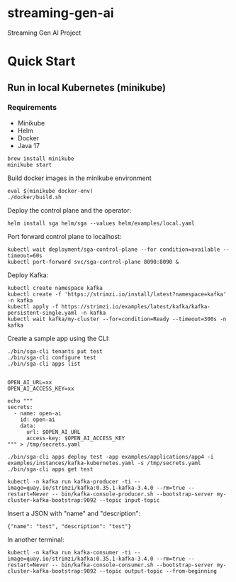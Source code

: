 # streaming-gen-ai
Streaming Gen AI Project

# Quick Start

## Run in local Kubernetes (minikube)

### Requirements
- Minikube
- Helm
- Docker
- Java 17


```
brew install minikube
minikube start
```

Build docker images in the minikube environment

```
eval $(minikube docker-env)
./docker/build.sh
```

Deploy the control plane and the operator:

```
helm install sga helm/sga --values helm/examples/local.yaml
```

Port forward control plane to localhost:
```
kubectl wait deployment/sga-control-plane --for condition=available --timeout=60s
kubectl port-forward svc/sga-control-plane 8090:8090 &
```


Deploy Kafka:
```
kubectl create namespace kafka
kubectl create -f 'https://strimzi.io/install/latest?namespace=kafka' -n kafka
kubectl apply -f https://strimzi.io/examples/latest/kafka/kafka-persistent-single.yaml -n kafka
kubectl wait kafka/my-cluster --for=condition=Ready --timeout=300s -n kafka  
```

Create a sample app using the CLI:
```
./bin/sga-cli tenants put test
./bin/sga-cli configure test
./bin/sga-cli apps list


OPEN_AI_URL=xx
OPEN_AI_ACCESS_KEY=xx

echo """
secrets:
  - name: open-ai
    id: open-ai
    data:
      url: $OPEN_AI_URL
      access-key: $OPEN_AI_ACCESS_KEY
""" > /tmp/secrets.yaml

./bin/sga-cli apps deploy test -app examples/applications/app4 -i examples/instances/kafka-kubernetes.yaml -s /tmp/secrets.yaml 
./bin/sga-cli apps get test

kubectl -n kafka run kafka-producer -ti --image=quay.io/strimzi/kafka:0.35.1-kafka-3.4.0 --rm=true --restart=Never -- bin/kafka-console-producer.sh --bootstrap-server my-cluster-kafka-bootstrap:9092 --topic input-topic
```

Insert a JSON with "name" and "description":

```
{"name": "test", "description": "test"}
```

In another terminal:

```
kubectl -n kafka run kafka-consumer -ti --image=quay.io/strimzi/kafka:0.35.1-kafka-3.4.0 --rm=true --restart=Never -- bin/kafka-console-consumer.sh --bootstrap-server my-cluster-kafka-bootstrap:9092 --topic output-topic --from-beginning
```








